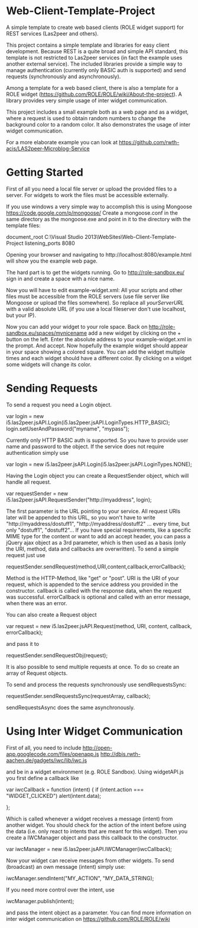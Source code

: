 Web-Client-Template-Project
=======================

A simple template to create web based clients (ROLE widget support) for REST services (Las2peer and others).

This project contains a simple template and libraries for easy client development.
Because REST is a quite broad and simple API standard, this template is not restricted to Las2peer services (in fact the example uses another external service).
The included libraries provide a simple way to manage authentication (currently only BASIC auth is supported) and send requests (synchronously and asynchronously).

Among a template for a web based client, there is also a template for a ROLE widget (https://github.com/ROLE/ROLE/wiki/About-the-project).
A library provides very simple usage of inter widget communication.

This project includes a small example both as a web page and as a widget, where a request is used to obtain random numbers to change the background color to a random color.
It also demonstrates the usage of inter widget communication.

For a more elaborate example you can look at https://github.com/rwth-acis/LAS2peer-Microblog-Service

Getting Started
=======================

First of all you need a local file server or upload the provided files to a server.
For widgets to work the files must be accessible externally.

If you use windows a very simple way to accomplish this is using Mongoose https://code.google.com/p/mongoose/
Create a mongoose.conf in the same directory as the mongoose.exe and point in it to the directory with the template files:

document_root C:\Visual Studio 2013\WebSites\Web-Client-Template-Project
listening_ports  8080

Opening your browser and navigating to http://localhost:8080/example.html will show you the example web page.


The hard part is to get the widgets running.
Go to http://role-sandbox.eu/ sign in and create a space with a nice name.

Now you will have to edit example-widget.xml:
All your scripts and other files must be accessible from the ROLE servers (use file server like Mongoose or upload the files somewhere).
So replace all $yourServerURL$ with a valid absolute URL (if you use a local fileserver don't use localhost, but your IP).

Now you can add your widget to your role space. Back on http://role-sandbox.eu/spaces/mynicename add a new widget by clicking on the + button on the left.
Enter the absolute address to your example-widget.xml in the prompt. And accept.
Now hopefully the example widget should appear in your space showing a colored square.
You can add the widget multiple times and each widget should have a different color.
By clicking on a widget some widgets will change its color.

Sending Requests
=======================

To send a request you need a Login object.

var login = new i5.las2peer.jsAPI.Login(i5.las2peer.jsAPI.LoginTypes.HTTP_BASIC);
login.setUserAndPassword("myname", "mypass");

Currently only HTTP BASIC auth is supported.
So you have to provide user name and password to the object.
If the service does not require authentication simply use

var login = new i5.las2peer.jsAPI.Login(i5.las2peer.jsAPI.LoginTypes.NONE);

Having the Login object you can create a RequestSender object, which will handle all request.

var requestSender = new i5.las2peer.jsAPI.RequestSender("http://myaddress", login);

The first parameter is the URL pointing to your service. All request URIs later will be appended to this URL,
so you won't have to write "http://myaddress/dostuff1", "http://myaddress/dostuff2" ... every time, but only "dostuff1", "dostuff2"...
If you have special requirements, like a specific MIME type for the content or want to add an accept header, you can pass a 
jQuery ajax object as a 3rd parameter, which is then used as a basis (only the URI, method, data and callbacks are overwritten).
To send a simple request just use

requestSender.sendRequest(method,URI,content,callback,errorCallback);

Method is the HTTP-Method, like "get" or "post".
URI is the URI of your request, which is appended to the service address you provided in the constructor.
callback is called with the response data, when the request was successful.
errorCallback is optional and called with an error message, when there was an error.

You can also create a Request object

var request = new i5.las2peer.jsAPI.Request(method, URI, content, callback, errorCallback);

and pass it to 

requestSender.sendRequestObj(request);

It is also possible to send multiple requests at once.
To do so create an array of Request objects.

To send and process the requests synchronously use sendRequestsSync: 

requestSender.sendRequestsSync(requestArray, callback);

sendRequestsAsync does the same asynchronously. 


Using Inter Widget Communication
=======================

First of all, you need to include 
http://open-app.googlecode.com/files/openapp.js
http://dbis.rwth-aachen.de/gadgets/iwc/lib/iwc.js

and be in a widget environment (e.g. ROLE Sandbox).
Using widgetAPI.js you first define a callback like

var iwcCallback = function (intent) {
	if (intent.action === "WIDGET_CLICKED") 
		alert(intent.data);
	
};

Which is called whenever a widget receives a message (intent) from another widget.
You should check for the action of the intent before using the data (i.e. only react to intents that are meant for this widget).
Then you create a IWCManager object and pass this callback to the constructor.

var iwcManager = new i5.las2peer.jsAPI.IWCManager(iwcCallback);

Now your widget can receive messages from other widgets.
To send (broadcast) an own message (intent) simply use:

iwcManager.sendIntent("MY_ACTION", "MY_DATA_STRING);

If you need more control over the intent, use

iwcManager.publish(intent);

and pass the intent object as a parameter.
You can find more information on inter widget communication on https://github.com/ROLE/ROLE/wiki



